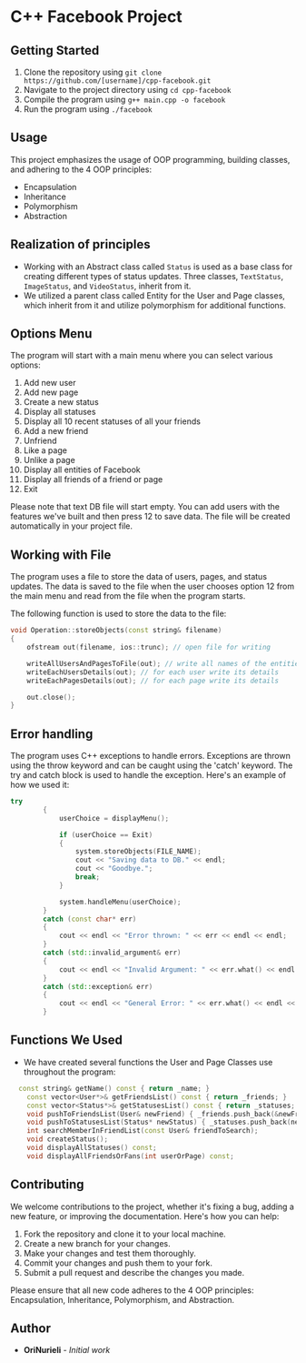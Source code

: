 # C++ Facebook Project

## Getting Started

1. Clone the repository using `git clone https://github.com/[username]/cpp-facebook.git`
2. Navigate to the project directory using `cd cpp-facebook`
3. Compile the program using `g++ main.cpp -o facebook`
4. Run the program using `./facebook`

## Usage

This project emphasizes the usage of OOP programming, building classes, and adhering to the 4 OOP principles: 
- Encapsulation
- Inheritance
- Polymorphism
- Abstraction

## Realization of principles

- Working with an Abstract class called `Status` is used as a base class for creating different types of status updates. Three classes, `TextStatus`, `ImageStatus`, and `VideoStatus`, inherit from it.
- We utilized a parent class called Entity for the User and Page classes, which inherit from it and utilize polymorphism for additional functions.

## Options Menu
The program will start with a main menu where you can select various options:

1. Add new user
2. Add new page
3. Create a new status
4. Display all statuses
5. Display all 10 recent statuses of all your friends
6. Add a new friend
7. Unfriend
8. Like a page
9. Unlike a page
10. Display all entities of Facebook
11. Display all friends of a friend or page
12. Exit

Please note that text DB file will start empty. 
You can add users with the features we've built and then press 12 to save data.
The file will be created automatically in your project file.

## Working with File

The program uses a file to store the data of users, pages, and status updates. 
The data is saved to the file when the user chooses option 12 from the main menu 
and read from the file when the program starts. 

The following function is used to store the data to the file:
```C++
void Operation::storeObjects(const string& filename)
{
	ofstream out(filename, ios::trunc); // open file for writing

	writeAllUsersAndPagesToFile(out); // write all names of the entities (users and pages)
	writeEachUsersDetails(out); // for each user write its details
	writeEachPagesDetails(out); // for each page write its details

	out.close();
}
```

## Error handling
The program uses C++ exceptions to handle errors. 
Exceptions are thrown using the throw keyword and can be caught using the 'catch' keyword. 
The try and catch block is used to handle the exception. 
Here's an example of how we used it:

```C++
try
		{
			userChoice = displayMenu();

			if (userChoice == Exit)
			{
				system.storeObjects(FILE_NAME);
				cout << "Saving data to DB." << endl;
				cout << "Goodbye.";
				break;
			}

			system.handleMenu(userChoice);
		}
		catch (const char* err)
		{
			cout << endl << "Error thrown: " << err << endl << endl;
		}
		catch (std::invalid_argument& err)
		{
			cout << endl << "Invalid Argument: " << err.what() << endl << endl;
		}
		catch (std::exception& err)
		{
			cout << endl << "General Error: " << err.what() << endl << endl;
		}
```

## Functions We Used
- We have created several functions the User and Page Classes use throughout the program:

```C++
  const string& getName() const { return _name; }
	const vector<User*>& getFriendsList() const { return _friends; }
	const vector<Status*>& getStatusesList() const { return _statuses; }
	void pushToFriendsList(User& newFriend) { _friends.push_back(&newFriend); }
	void pushToStatusesList(Status* newStatus) { _statuses.push_back(newStatus); }
	int searchMemberInFriendList(const User& friendToSearch);
	void createStatus();
	void displayAllStatuses() const;
	void displayAllFriendsOrFans(int userOrPage) const;
  ```
  
 ## Contributing

We welcome contributions to the project, whether it's fixing a bug, adding a new feature, or improving the documentation. Here's how you can help:

1. Fork the repository and clone it to your local machine.
2. Create a new branch for your changes.
3. Make your changes and test them thoroughly.
4. Commit your changes and push them to your fork.
5. Submit a pull request and describe the changes you made.

Please ensure that all new code adheres to the 4 OOP principles: Encapsulation, Inheritance, Polymorphism, and Abstraction.


## Author

* **OriNurieli** - *Initial work*
